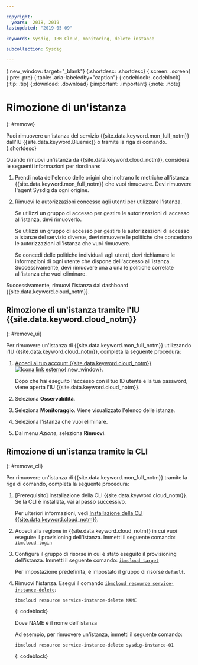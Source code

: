 ```yaml
---

copyright:
  years:  2018, 2019
lastupdated: "2019-05-09"

keywords: Sysdig, IBM Cloud, monitoring, delete instance

subcollection: Sysdig

---
```


{:new_window: target="_blank"}
{:shortdesc: .shortdesc}
{:screen: .screen}
{:pre: .pre}
{:table: .aria-labeledby="caption"}
{:codeblock: .codeblock}
{:tip: .tip}
{:download: .download}
{:important: .important}
{:note: .note}

# Rimozione di un'istanza
{: #remove}

Puoi rimuovere un'istanza del servizio {{site.data.keyword.mon_full_notm}} dall'IU {{site.data.keyword.Bluemix}} o tramite la riga di comando.
{:shortdesc}

Quando rimuovi un'istanza da {{site.data.keyword.cloud_notm}}, considera le seguenti informazioni per riordinare:

1. Prendi nota dell'elenco delle origini che inoltrano le metriche all'istanza {{site.data.keyword.mon_full_notm}} che vuoi rimuovere. Devi rimuovere l'agent Sysdig da ogni origine.
2. Rimuovi le autorizzazioni concesse agli utenti per utilizzare l'istanza. 

    Se utilizzi un gruppo di accesso per gestire le autorizzazioni di accesso all'istanza, devi rimuoverlo.

    Se utilizzi un gruppo di accesso per gestire le autorizzazioni di accesso a istanze del servizio diverse, devi rimuovere le politiche che concedono le autorizzazioni all'istanza che vuoi rimuovere.
    
    Se concedi delle politiche individuali agli utenti, devi richiamare le informazioni di ogni utente che dispone dell'accesso all'istanza. Successivamente, devi rimuovere una a una le politiche correlate all'istanza che vuoi eliminare.


Successivamente, rimuovi l'istanza dal dashboard {{site.data.keyword.cloud_notm}}.


## Rimozione di un'istanza tramite l'IU {{site.data.keyword.cloud_notm}}
{: #remove_ui}

Per rimuovere un'istanza di {{site.data.keyword.mon_full_notm}} utilizzando l'IU {{site.data.keyword.cloud_notm}}, completa la seguente procedura:

1. [Accedi al tuo account {{site.data.keyword.cloud_notm}} ![Icona link esterno](../../icons/launch-glyph.svg "Icona link esterno")](https://cloud.ibm.com/login){:new_window}.

	Dopo che hai eseguito l'accesso con il tuo ID utente e la tua password, viene aperta l'IU {{site.data.keyword.cloud_notm}}.

2. Seleziona **Osservabilità**. 

3. Seleziona **Monitoraggio**. Viene visualizzato l'elenco delle istanze.

4. Seleziona l'istanza che vuoi eliminare.

5. Dal menu *Azione*, seleziona **Rimuovi**.


## Rimozione di un'istanza tramite la CLI
{: #remove_cli}

Per rimuovere un'istanza di {{site.data.keyword.mon_full_notm}} tramite la riga di comando, completa la seguente procedura:

1. [Prerequisito] Installazione della CLI {{site.data.keyword.cloud_notm}}. Se la CLI è installata, vai al passo successivo.

   Per ulteriori informazioni, vedi [Installazione della CLI {{site.data.keyword.cloud_notm}}](/docs/cli?topic=cloud-cli-ibmcloud-cli#ibmcloud-cli).

2. Accedi alla regione in {{site.data.keyword.cloud_notm}} in cui vuoi eseguire il provisioning dell'istanza. Immetti il seguente comando: [`ibmcloud login`](/docs/cli/reference/ibmcloud/bx_cli.html#ibmcloud_login)

3. Configura il gruppo di risorse in cui è stato eseguito il provisioning dell'istanza. Immetti il seguente comando: [`ibmcloud target`](/docs/cli/reference/ibmcloud/bx_cli.html#ibmcloud_target)

    Per impostazione predefinita, è impostato il gruppo di risorse `default`.

4. Rimuovi l'istanza. Esegui il comando [`ibmcloud resource service-instance-delete`](/docs/cli/reference/ibmcloud/cli_resource_group.html#ibmcloud_resource_service_instance_delete):

    ```
    ibmcloud resource service-instance-delete NAME 
    ```
    {: codeblock}

    Dove NAME è il nome dell'istanza

    Ad esempio, per rimuovere un'istanza, immetti il seguente comando:

    ```
    ibmcloud resource service-instance-delete sysdig-instance-01
    ```
    {: codeblock}
